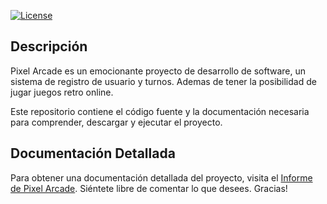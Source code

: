 [![License](https://img.shields.io/badge/license-MIT-blue.svg)](https://opensource.org/licenses/MIT)

## Descripción

Pixel Arcade es un emocionante proyecto de desarrollo de software, un sistema de registro de usuario y turnos. Ademas de tener la posibilidad de jugar juegos retro online.

Este repositorio contiene el código fuente y la documentación necesaria para comprender, descargar y ejecutar el proyecto.

## Documentación Detallada

Para obtener una documentación detallada del proyecto, visita el [Informe de Pixel Arcade](https://docs.google.com/document/d/1PMzYSpLcjtN7fy9kQ1bZwXiEuCQWZYszcN49b00NCMk/edit?usp=sharing). Siéntete libre de comentar lo que desees. Gracias!
